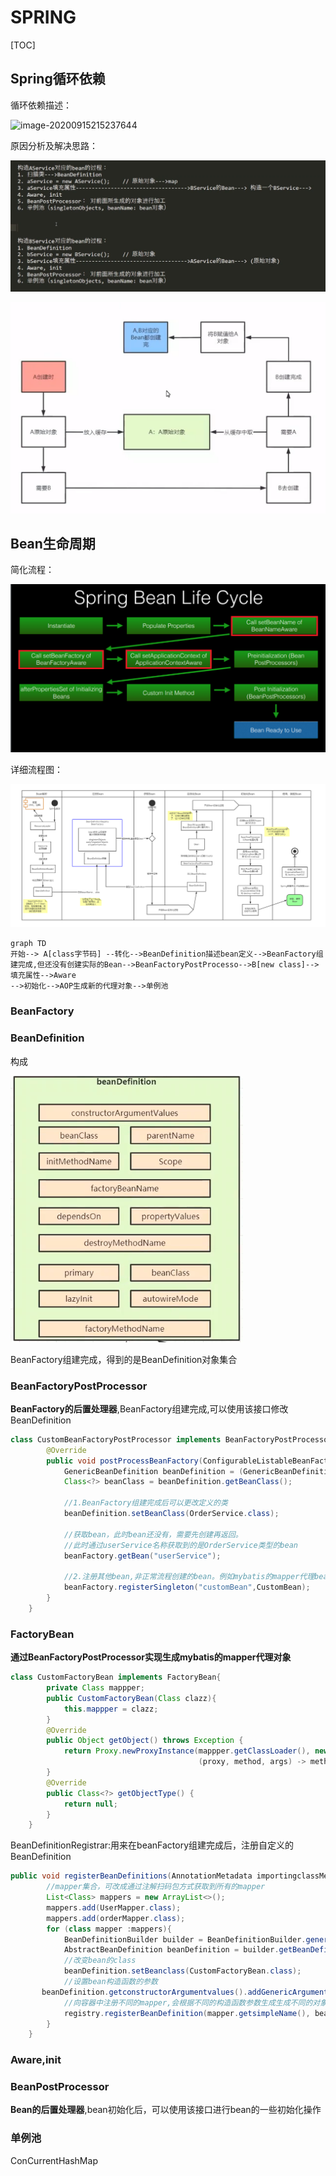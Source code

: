 # SPRING

[TOC]

## Spring循环依赖

循环依赖描述：

![image-20200915215237644](C:\Users\tanqi\AppData\Roaming\Typora\typora-user-images\image-20200915215237644.png)

原因分析及解决思路：

![image-20200915214544933](https://raw.githubusercontent.com/iSteinsGate/picture/master/images/image-20200915214544933.png)

![image-20200915215400858](https://raw.githubusercontent.com/iSteinsGate/picture/master/images/image-20200915215400858.png)

## Bean生命周期

简化流程：

![test](https://raw.githubusercontent.com/iSteinsGate/picture/master/images/20200916161603.png)

详细流程图：

![image-20200915214914132](https://raw.githubusercontent.com/iSteinsGate/picture/master/images/image-20200915214914132.png)



```mermaid
graph TD
开始--> A[class字节码] --转化-->BeanDefinition描述bean定义-->BeanFactory组建完成,但还没有创建实际的Bean-->BeanFactoryPostProcesso-->B[new class]-->填充属性-->Aware
-->初始化-->AOP生成新的代理对象-->单例池
```



### BeanFactory



### BeanDefinition

构成

![image-20200915215004493](https://raw.githubusercontent.com/iSteinsGate/picture/master/images/image-20200915215004493.png)

BeanFactory组建完成，得到的是BeanDefinition对象集合

### BeanFactoryPostProcessor

**BeanFactory的后置处理器**,BeanFactory组建完成,可以使用该接口修改BeanDefinition

```java
class CustomBeanFactoryPostProcessor implements BeanFactoryPostProcessor {
        @Override
        public void postProcessBeanFactory(ConfigurableListableBeanFactory beanFactory) throws BeansException {
            GenericBeanDefinition beanDefinition = (GenericBeanDefinition) beanFactory.getBeanDefinition("userService");
            Class<?> beanClass = beanDefinition.getBeanClass();

            //1.BeanFactory组建完成后可以更改定义的类
            beanDefinition.setBeanClass(OrderService.class);

            //获取bean，此时bean还没有，需要先创建再返回。
            //此时通过userService名称获取到的是OrderService类型的bean
            beanFactory.getBean("userService");

            //2.注册其他bean,非正常流程创建的bean。例如mybatis的mapper代理bean
            beanFactory.registerSingleton("customBean",CustomBean);
        }
    }
```



### FactoryBean

**通过BeanFactoryPostProcessor实现生成mybatis的mapper代理对象**

```java
class CustomFactoryBean implements FactoryBean{
        private Class mappper;
        public CustomFactoryBean(Class clazz){
            this.mappper = clazz;
        }
        @Override
        public Object getObject() throws Exception {
            return Proxy.newProxyInstance(mappper.getClassLoader(), new Class[]{mappper}, 
                                          (proxy, method, args) -> method.invoke(proxy,args));
        }
        @Override
        public Class<?> getObjectType() {
            return null;
        }
    }
```

BeanDefinitionRegistrar:用来在beanFactory组建完成后，注册自定义的BeanDefinition

```java
public void registerBeanDefinitions(AnnotationMetadata importingclassMetadata, BeanDefinitionRegistry) {
        //mapper集合，可改成通过注解扫码包方式获取到所有的mapper
        List<Class> mappers = new ArrayList<>();
        mappers.add(UserMapper.class);
        mappers.add(orderMapper.class);
        for (class mapper :mappers){
            BeanDefinitionBuilder builder = BeanDefinitionBuilder.genericBeanDefinition();
            AbstractBeanDefinition beanDefinition = builder.getBeanDefinition();
            //改变bean的class
            beanDefinition.setBeanclass(CustomFactoryBean.class);
            //设置bean构造函数的参数
       beanDefinition.getconstructorArgumentvalues().addGenericArgumentValue(mapper);	   
            //向容器中注册不同的mapper,会根据不同的构造函数参数生成生成不同的对象bean
            registry.registerBeanDefinition(mapper.getsimpleName(), beanDefinition);
        }
    }
```

### Aware,init



### BeanPostProcessor

**Bean的后置处理器**,bean初始化后，可以使用该接口进行bean的一些初始化操作



### 单例池

ConCurrentHashMap